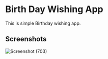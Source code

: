 
# Birth Day Wishing App

This is simple Birthday wishing app. 


## Screenshots

![Screenshot (703)](https://user-images.githubusercontent.com/87292670/191013239-660dda18-34f6-41e0-b52b-bef9c340c667.png)

